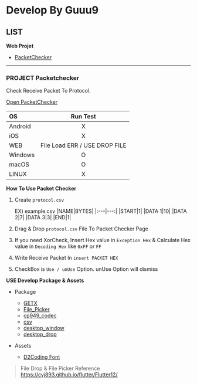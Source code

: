 # Develop By Guuu9

## LIST
**Web Projet**
 - [PacketChecker](https://guuu9.github.io/packet_Checker/)
   
***



### PROJECT Packetchecker
Check Receive Packet To Protocol.

[Open PacketChecker](https://guuu9.github.io/packet_Checker/)


|OS|           Run Test            |
|:---|:-----------------------------:|
|Android|               X               |
|iOS|               X               |
|WEB| File Load ERR / USE DROP FILE |
|Windows|               O               |
|macOS|               O               |
|LINUX|               X               |

**How To Use Packet Checker**
1. Create `protocol.csv`

    EX) example.csv
    |NAME|BYTES|
    |:---|---:|
    |START|1|
    |DATA 1|10|
    |DATA 2|7|
    |DATA 3|3|
    |END|1|
2. Drag & Drop `protocol.csv` File To Packet Checker Page
3. If you need XorCheck, Insert Hex value in `Exception Hex` & Calculate Hex value in `Decoding Hex` like `0xFF` or `FF`
4. Write Receive Packet In `insert PACKET HEX`
5. CheckBox is `Use / unUse` Option. unUse Option will dismiss

**USE Develop Package & Assets**  
- Package
    - [GETX](https://pub.dev/packages/get)
    - [File_Picker](https://pub.dev/packages/file_picker)
    - [cp949_codec](https://pub.dev/packages/cp949_codec)
    - [csv](https://pub.dev/packages/csv)
    - [desktop_window](https://pub.dev/packages/desktop_window)
    - [desktop_drop](https://pub.dev/packages/desktop_drop)

- Assets 
    - [D2Coding Font](https://github.com/naver/d2codingfont)

> File Drop & File Picker Reference
    https://cyj893.github.io/flutter/Flutter12/


